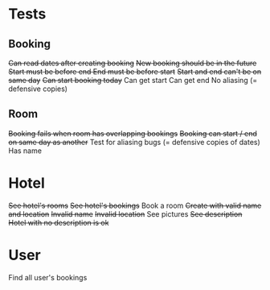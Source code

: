 # Tests

## Booking

~~Can read dates after creating booking~~
~~New booking should be in the future~~
~~Start must be before end
End must be before start~~
~~Start and end can't be on same day~~
~~Can start booking today~~
Can get start
Can get end
No aliasing (= defensive copies)

## Room

~~Booking fails when room has overlapping bookings~~
~~Booking can start / end on same day as another~~
Test for aliasing bugs (= defensive copies of dates)
Has name

# Hotel

~~See hotel's rooms~~
~~See hotel's bookings~~
Book a room
~~Create with valid name and location~~
~~Invalid name~~
~~Invalid location~~
See pictures
~~See description
Hotel with no description is ok~~

# User

Find all user's bookings
